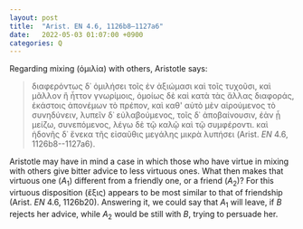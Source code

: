 ```yaml
---
layout: post
title:  "Arist. EN 4.6, 1126b8–1127a6"
date:   2022-05-03 01:07:00 +0900
categories: Q
---
```

Regarding mixing (ὁμιλία) with others, Aristotle says:

> διαφερόντως δ᾽ ὁμιλήσει τοῖς ἐν ἀξιώμασι καὶ τοῖς τυχοῦσι,
καὶ μᾶλλον ἢ ἧττον γνωρίμοις, ὁμοίως δὲ καὶ κατὰ τὰς
ἄλλας διαφοράς, ἑκάστοις ἀπονέμων τὸ πρέπον, καὶ καθ'
αὑτὸ μὲν αἱρούμενος τὸ συνηδύνειν, λυπεῖν δ᾽ εὐλαβούμενος,
τοῖς δ᾽ ἀποβαίνουσιν, ἐὰν ᾖ μείζω, συνεπόμενος, λέγω δὲ
τῷ καλῷ καὶ τῷ συμφέροντι. καὶ ἡδονῆς δ᾽ ἕνεκα τῆς
εἰσαῦθις μεγάλης μικρὰ λυπήσει (Arist. *EN* 4.6, 1126b8--1127a6).

Aristotle may have in mind a case in which those who have virtue in mixing with others give bitter advice to less virtuous ones. What then makes that virtuous one ($A_1$) different from a friendly one, or a friend ($A_2$)? For this virtuous disposition (ἕξις) appears to be most similar to that of friendship (Arist. *EN* 4.6, 1126b20). Answering it, we could say that $A_1$ will leave, if $B$ rejects her advice, while $A_2$ would be still with $B$, trying to persuade her. 